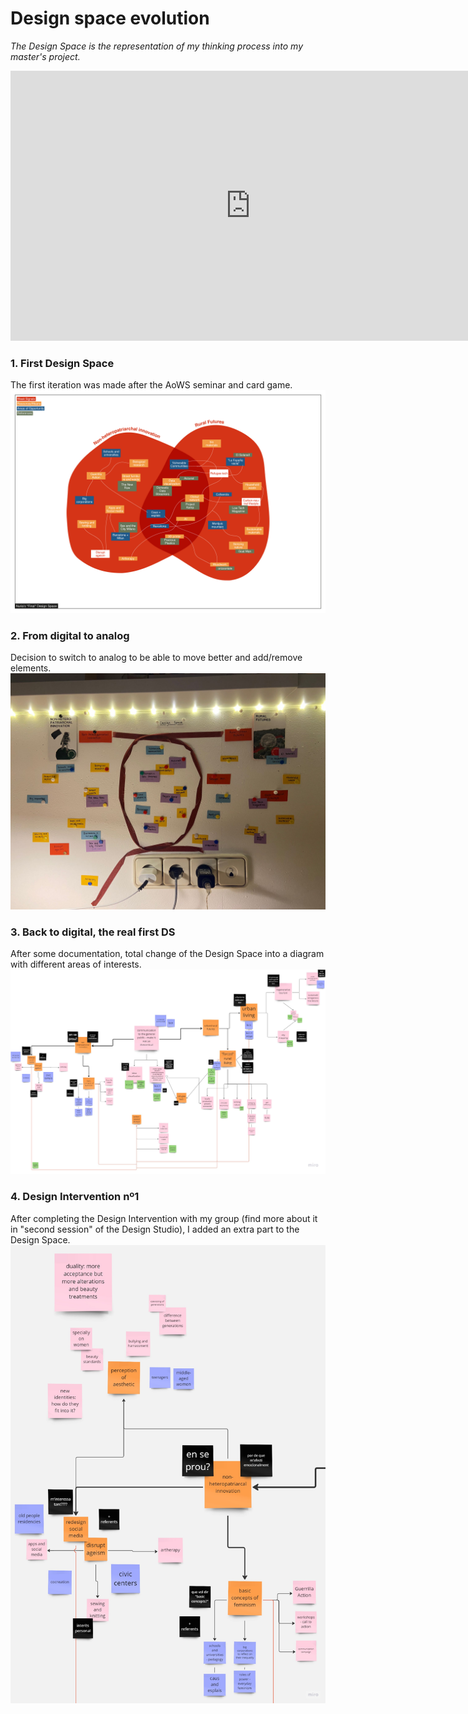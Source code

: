 # **Design space evolution**

_The Design Space is the representation of my thinking process into my master's project._

<iframe width="768" height="432" src="https://miro.com/app/live-embed/uXjVNUmTlgA=/?moveToViewport=12882,-3798,12345,6644&embedId=958967673441" frameborder="0" scrolling="no" allow="fullscreen; clipboard-read; clipboard-write" allowfullscreen></iframe>

### 1. First Design Space 
The first iteration was made after the AoWS seminar and card game.
![](../images/Design%20Studio/AoWS%20-%20Design%20Space.jpg)

### 2. From digital to analog
Decision to switch to analog to be able to move better and add/remove elements.
![](../images/Design%20Studio/DesignSpace2.jpg)

### 3. Back to digital, the real first DS
After some documentation, total change of the Design Space into a diagram with different areas of interests.
![](../images/Design%20Studio/DesignSpace3.jpg)

### 4. Design Intervention nº1
After completing the Design Intervention with my group (find more about it in "second session" of the Design Studio), I added an extra part to the Design Space.
![](../images/Design%20Studio/UpdatedDesignSpace.jpg)